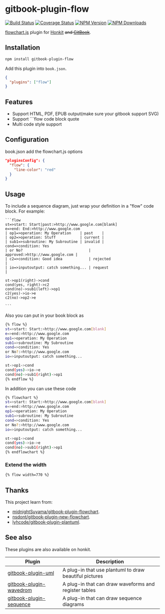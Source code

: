 # gitbook-plugin-flow

[![Build Status](https://github.com/vowstar/gitbook-plugin-flow/actions/workflows/test.yml/badge.svg)](https://github.com/vowstar/gitbook-plugin-flow/actions)
[![Coverage Status](https://coveralls.io/repos/github/vowstar/gitbook-plugin-flow/badge.svg?branch=master)](https://coveralls.io/github/vowstar/gitbook-plugin-flow?branch=master)
[![NPM Version](https://img.shields.io/npm/v/gitbook-plugin-flow.svg?style=flat)](https://www.npmjs.org/package/gitbook-plugin-flow)
[![NPM Downloads](https://img.shields.io/npm/dm/gitbook-plugin-flow.svg?style=flat)](https://www.npmjs.org/package/gitbook-plugin-flow)

[flowchart.js](https://github.com/adrai/flowchart.js) plugin for [Honkit](https://github.com/honkit/honkit) ~~and [GitBook](https://github.com/GitbookIO/gitbook)~~.

## Installation

```bash
npm install gitbook-plugin-flow
```

Add this plugin into ``book.json``.

```json
{
  "plugins": ["flow"]
}
```

## Features

* Support HTML, PDF, EPUB output(make sure your gitbook support SVG)
* Support ```flow code block quote
* Multi code style support

## Configuration

book.json add the flowchart.js options

```json
"pluginsConfig": {
  "flow": {
    "line-color": "red"
  }
}
```

## Usage

To include a sequence diagram, just wrap your definition in a "flow" code block. For example:

<pre lang="no-highlight"><code>```flow
st=>start: Start|past:>http://www.google.com[blank]
e=>end: End:>http://www.google.com
| op1=>operation: My Operation    | past    |
| op2=>operation: Stuff           | current |
| sub1=>subroutine: My Subroutine | invalid |
cond=>condition: Yes
| or No?                              | approved:>http://www.google.com |
| c2=>condition: Good idea            | rejected                        |
| io=>inputoutput: catch something... | request                         |

st->op1(right)->cond
cond(yes, right)->c2
cond(no)->sub1(left)->op1
c2(yes)->io->e
c2(no)->op2->e

```
</code></pre>


Also you can put in your book block as

```bash
{% flow %}
st=>start: Start:>http://www.google.com[blank]
e=>end:>http://www.google.com
op1=>operation: My Operation
sub1=>subroutine: My Subroutine
cond=>condition: Yes
or No?:>http://www.google.com
io=>inputoutput: catch something...

st->op1->cond
cond(yes)->io->e
cond(no)->sub1(right)->op1
{% endflow %}
```

In addition you can use these code

```bash
{% flowchart %}
st=>start: Start:>http://www.google.com[blank]
e=>end:>http://www.google.com
op1=>operation: My Operation
sub1=>subroutine: My Subroutine
cond=>condition: Yes
or No?:>http://www.google.com
io=>inputoutput: catch something...

st->op1->cond
cond(yes)->io->e
cond(no)->sub1(right)->op1
{% endflowchart %}
```

### Extend the width

```bash
{% flow width=770 %}
```

## Thanks

This project learn from:

* [midnightSuyama/gitbook-plugin-flowchart](https://github.com/midnightSuyama/gitbook-plugin-flowchart).
* [nsdont/gitbook-plugin-new-flowchart](https://github.com/nsdont/gitbook-plugin-new-flowchart).
* [lyhcode/gitbook-plugin-plantuml](https://github.com/lyhcode/gitbook-plugin-plantuml).

## See also

These plugins are also available on honkit.

|                                    Plugin                                     |                      Description                       |
| ----------------------------------------------------------------------------- | ------------------------------------------------------ |
| [gitbook-plugin-uml](https://github.com/vowstar/gitbook-plugin-uml)           | A plug-in that use plantuml to draw beautiful pictures |
| [gitbook-plugin-wavedrom](https://github.com/vowstar/gitbook-plugin-wavedrom) | A plug-in that can draw waveforms and register tables  |
| [gitbook-plugin-sequence](https://github.com/vowstar/gitbook-plugin-sequence) | A plug-in that can draw sequence diagrams              |
